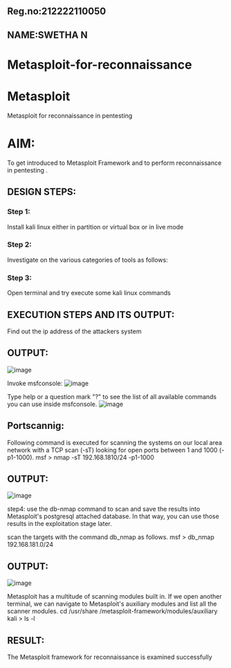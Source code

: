 ## Reg.no:212222110050
## NAME:SWETHA N
# Metasploit-for-reconnaissance
# Metasploit
Metasploit for reconnaissance in pentesting

# AIM:

To get introduced to Metasploit Framework and to  perform reconnaissance  in pentesting .

## DESIGN STEPS:

### Step 1:

Install kali linux either in partition or virtual box or in live mode

### Step 2:

Investigate on the various categories of tools as follows:

### Step 3:

Open terminal and try execute some kali linux commands

## EXECUTION STEPS AND ITS OUTPUT:

Find out the ip address of the attackers system

## OUTPUT:

![image](https://github.com/user-attachments/assets/46b77fae-d904-4c81-9f48-fa9852b49931)

Invoke msfconsole: 
![image](https://github.com/user-attachments/assets/ca0f43b5-a59e-4440-a598-6f0e4af1fa23)

Type help or a question mark "?" to see the list of all available commands you can use inside msfconsole.
![image](https://github.com/user-attachments/assets/e199dcfc-e9e0-41e7-8528-51d030e6a61c)


## Portscannig:

Following command is executed for scanning the systems on our local area network with a TCP scan (-sT) looking for open ports between 1 and 1000 (-p1-1000). msf > nmap -sT 192.168.1810/24 -p1-1000

## OUTPUT:
![image](https://github.com/user-attachments/assets/c78c4d2d-6166-41c9-ad16-1e080b3c663d)

step4: use the db-nmap command to scan and save the results into Metasploit's postgresql attached database. In that way, you can use those results in the exploitation stage later.

scan the targets with the command db_nmap as follows. msf > db_nmap 192.168.181.0/24

## OUTPUT:

![image](https://github.com/user-attachments/assets/7996fd0b-5819-496d-8d8f-d545354dcbbe)

Metasploit has a multitude of scanning modules built in. If we open another terminal, we can navigate to Metasploit's auxiliary modules and list all the scanner modules. cd /usr/share /metasploit-framework/modules/auxiliary kali > ls -l


## RESULT:
The Metasploit framework for reconnaissance is  examined successfully
